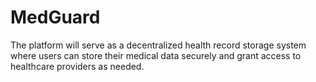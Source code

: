 # MedGuard
The platform will serve as a decentralized health record storage system where users can store their medical data securely and grant access to healthcare providers as needed.
